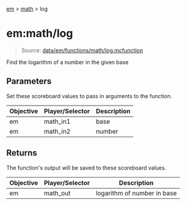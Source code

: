 [em](../../em.md) > [math](../math.md) > log

# em:math/log

> Source: [data/em/functions/math/log.mcfunction](../../../data/em/functions/math/log.mcfunction)

Find the logarithm of a number in the given base

## Parameters

Set these scoreboard values to pass in arguments to the function.

| Objective | Player/Selector | Description |
| --------- | --------------- | ----------- |
| em        | math_in1        | base        |
| em        | math_in2        | number      |

## Returns

The function's output will be saved to these scoreboard values.

| Objective | Player/Selector | Description                 |
| --------- | --------------- | --------------------------- |
| em        | math_out        | logarithm of number in base |
